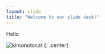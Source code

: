 ```yaml
---
layout: slide
title: "Welcome to our slide deck!"
---
```


Hello

![kimonotocat](https://octodex.github.com/images/kimonotocat.png)
{: .center}

